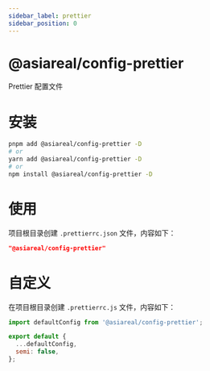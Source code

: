 ```yaml
---
sidebar_label: prettier
sidebar_position: 0
---
```



# @asiareal/config-prettier

Prettier 配置文件

# 安装

```bash
pnpm add @asiareal/config-prettier -D
# or
yarn add @asiareal/config-prettier -D
# or
npm install @asiareal/config-prettier -D
```

# 使用

项目根目录创建 `.prettierrc.json` 文件，内容如下：

```json
"@asiareal/config-prettier"
```

# 自定义

在项目根目录创建 `.prettierrc.js` 文件，内容如下：

```js
import defaultConfig from '@asiareal/config-prettier';

export default {
  ...defaultConfig,
  semi: false,
};
```
